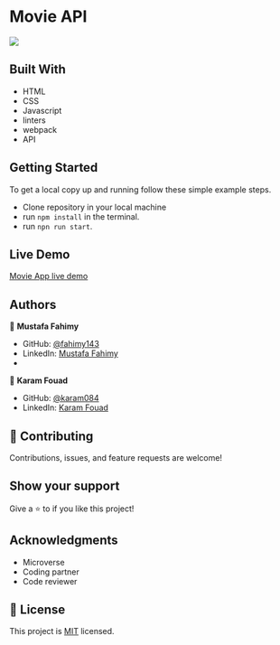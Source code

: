 # Movie API


![](https://img.shields.io/badge/Microverse-blueviolet)

> 


## Built With

- HTML
- CSS 
- Javascript
- linters
- webpack
- API

## Getting Started

To get a local copy up and running follow these simple example steps.

- Clone repository in your local machine 
- run `npm install` in the terminal.
- run `npn run start`.

## Live Demo

[Movie App live demo]()

## Authors

👤 **Mustafa Fahimy**

- GitHub: [@fahimy143](https://github.com/fahimy143)
- LinkedIn: [Mustafa Fahimy](https://www.linkedin.com/in/mustafa-fahimy-307566236/)
- 
👤 **Karam Fouad**

- GitHub: [@karam084]()
- LinkedIn: [Karam Fouad](https://www.linkedin.com/in/karam-fouad-179830214/)



## 🤝 Contributing

Contributions, issues, and feature requests are welcome!


## Show your support

Give a ⭐️ to if you like this project!


## Acknowledgments

- Microverse
- Coding partner
- Code reviewer

## 📝 License

This project is [MIT](./MIT.md) licensed.

